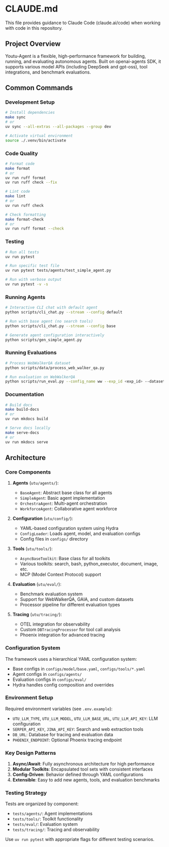 # CLAUDE.md

This file provides guidance to Claude Code (claude.ai/code) when working with code in this repository.

## Project Overview

Youtu-Agent is a flexible, high-performance framework for building, running, and evaluating autonomous agents. Built on openai-agents SDK, it supports various model APIs (including DeepSeek and gpt-oss), tool integrations, and benchmark evaluations.

## Common Commands

### Development Setup
```bash
# Install dependencies
make sync
# or
uv sync --all-extras --all-packages --group dev

# Activate virtual environment
source ./.venv/bin/activate
```

### Code Quality
```bash
# Format code
make format
# or
uv run ruff format
uv run ruff check --fix

# Lint code
make lint
# or
uv run ruff check

# Check formatting
make format-check
# or
uv run ruff format --check
```

### Testing
```bash
# Run all tests
uv run pytest

# Run specific test file
uv run pytest tests/agents/test_simple_agent.py

# Run with verbose output
uv run pytest -v -s
```

### Running Agents
```bash
# Interactive CLI chat with default agent
python scripts/cli_chat.py --stream --config default

# Run with base agent (no search tools)
python scripts/cli_chat.py --stream --config base

# Generate agent configuration interactively
python scripts/gen_simple_agent.py
```

### Running Evaluations
```bash
# Process WebWalkerQA dataset
python scripts/data/process_web_walker_qa.py

# Run evaluation on WebWalkerQA
python scripts/run_eval.py --config_name ww --exp_id <exp_id> --dataset WebWalkerQA_15 --concurrency 5
```

### Documentation
```bash
# Build docs
make build-docs
# or
uv run mkdocs build

# Serve docs locally
make serve-docs
# or
uv run mkdocs serve
```

## Architecture

### Core Components

1. **Agents** (`utu/agents/`):
   - `BaseAgent`: Abstract base class for all agents
   - `SimpleAgent`: Basic agent implementation
   - `OrchestraAgent`: Multi-agent orchestration
   - `WorkforceAgent`: Collaborative agent workforce

2. **Configuration** (`utu/config/`):
   - YAML-based configuration system using Hydra
   - `ConfigLoader`: Loads agent, model, and evaluation configs
   - Config files in `configs/` directory

3. **Tools** (`utu/tools/`):
   - `AsyncBaseToolkit`: Base class for all toolkits
   - Various toolkits: search, bash, python_executor, document, image, etc.
   - MCP (Model Context Protocol) support

4. **Evaluation** (`utu/eval/`):
   - Benchmark evaluation system
   - Support for WebWalkerQA, GAIA, and custom datasets
   - Processor pipeline for different evaluation types

5. **Tracing** (`utu/tracing/`):
   - OTEL integration for observability
   - Custom `DBTracingProcessor` for tool call analysis
   - Phoenix integration for advanced tracing

### Configuration System

The framework uses a hierarchical YAML configuration system:
- Base configs in `configs/model/base.yaml`, `configs/tools/*.yaml`
- Agent configs in `configs/agents/`
- Evaluation configs in `configs/eval/`
- Hydra handles config composition and overrides

### Environment Setup

Required environment variables (see `.env.example`):
- `UTU_LLM_TYPE`, `UTU_LLM_MODEL`, `UTU_LLM_BASE_URL`, `UTU_LLM_API_KEY`: LLM configuration
- `SERPER_API_KEY`, `JINA_API_KEY`: Search and web extraction tools
- `DB_URL`: Database for tracing and evaluation data
- `PHOENIX_ENDPOINT`: Optional Phoenix tracing endpoint

### Key Design Patterns

1. **Async/Await**: Fully asynchronous architecture for high performance
2. **Modular Toolkits**: Encapsulated tool sets with consistent interfaces
3. **Config-Driven**: Behavior defined through YAML configurations
4. **Extensible**: Easy to add new agents, tools, and evaluation benchmarks

### Testing Strategy

Tests are organized by component:
- `tests/agents/`: Agent implementations
- `tests/tools/`: Toolkit functionality
- `tests/eval/`: Evaluation system
- `tests/tracing/`: Tracing and observability

Use `uv run pytest` with appropriate flags for different testing scenarios.